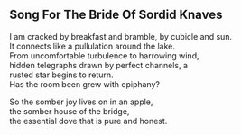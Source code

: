 Song For The Bride Of Sordid Knaves
-----------------------------------
I am cracked by breakfast and bramble, by cubicle and sun.  
It connects like a pullulation around the lake.  
From uncomfortable turbulence to harrowing wind,  
hidden telegraphs drawn by perfect channels, a  
rusted star begins to return.  
Has the room been grew with epiphany?  
  
So the somber joy lives on in an apple,  
the somber house of the bridge,  
the essential dove that is pure and honest.  
